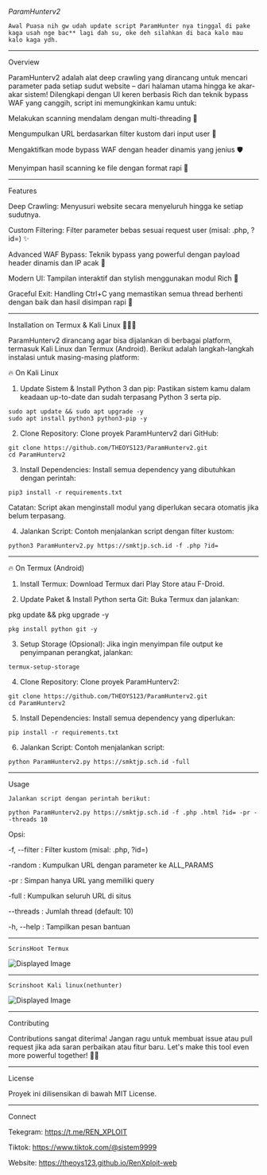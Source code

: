 *ParamHunterv2*

`Awal Puasa nih gw udah update script ParamHunter nya tinggal di pake kaga usah nge bac** lagi dah su, oke deh silahkan di baca kalo mau kalo kaga ydh.`

---

Overview

ParamHunterv2 adalah alat deep crawling yang dirancang untuk mencari parameter pada setiap sudut website – dari halaman utama hingga ke akar-akar sistem! Dilengkapi dengan UI keren berbasis Rich dan teknik bypass WAF yang canggih, script ini memungkinkan kamu untuk:

Melakukan scanning mendalam dengan multi-threading 🧵

Mengumpulkan URL berdasarkan filter kustom dari input user 🎯

Mengaktifkan mode bypass WAF dengan header dinamis yang jenius 🛡️

Menyimpan hasil scanning ke file dengan format rapi 📂



---

Features

Deep Crawling: Menyusuri website secara menyeluruh hingga ke setiap sudutnya.

Custom Filtering: Filter parameter bebas sesuai request user (misal: .php, ?id=) ✨

Advanced WAF Bypass: Teknik bypass yang powerful dengan payload header dinamis dan IP acak 🤖

Modern UI: Tampilan interaktif dan stylish menggunakan modul Rich 🎨

Graceful Exit: Handling Ctrl+C yang memastikan semua thread berhenti dengan baik dan hasil disimpan rapi 🚦



---

Installation on Termux & Kali Linux 🗿🗿🗿

ParamHunterv2 dirancang agar bisa dijalankan di berbagai platform, termasuk Kali Linux dan Termux (Android). Berikut adalah langkah-langkah instalasi untuk masing-masing platform:

🔥 On Kali Linux

1. Update Sistem & Install Python 3 dan pip:
Pastikan sistem kamu dalam keadaan up-to-date dan sudah terpasang Python 3 serta pip.
```
sudo apt update && sudo apt upgrade -y
sudo apt install python3 python3-pip -y
```

2. Clone Repository:
Clone proyek ParamHunterv2 dari GitHub:
```
git clone https://github.com/THEOYS123/ParamHunterv2.git
cd ParamHunterv2
```

3. Install Dependencies:
Install semua dependency yang dibutuhkan dengan perintah:

```
pip3 install -r requirements.txt
```

Catatan: Script akan menginstall modul yang diperlukan secara otomatis jika belum terpasang.


4. Jalankan Script:
Contoh menjalankan script dengan filter kustom:

```
python3 ParamHunterv2.py https://smktjp.sch.id -f .php ?id=
```




---

🔥 On Termux (Android)

1. Install Termux:
Download Termux dari Play Store atau F-Droid.


2. Update Paket & Install Python serta Git:
Buka Termux dan jalankan:

pkg update && pkg upgrade -y
```
pkg install python git -y
```


3. Setup Storage (Opsional):
Jika ingin menyimpan file output ke penyimpanan perangkat, jalankan:

```
termux-setup-storage
```


4. Clone Repository:
Clone proyek ParamHunterv2:

```
git clone https://github.com/THEOYS123/ParamHunterv2.git
cd ParamHunterv2
```

5. Install Dependencies:
Install semua dependency yang diperlukan:

```
pip install -r requirements.txt
```


6. Jalankan Script:
Contoh menjalankan script:

```
python ParamHunterv2.py https://smktjp.sch.id -full
```




---

Usage

`Jalankan script dengan perintah berikut:`

```
python ParamHunterv2.py https://smktjp.sch.id -f .php .html ?id= -pr --threads 10
```

Opsi:

-f, --filter  : Filter kustom (misal: .php, ?id=)

-random       : Kumpulkan URL dengan parameter ke ALL_PARAMS

-pr           : Simpan hanya URL yang memiliki query

-full         : Kumpulkan seluruh URL di situs

--threads     : Jumlah thread (default: 10)

-h, --help    : Tampilkan pesan bantuan



---


`ScrinsHoot Termux`

<!DOCTYPE html>
<html lang="en">
<head>
  <meta charset="UTF-8">
  <meta name="viewport" content="width=device-width, initial-scale=1">
</head>
<body>
  <div class="image-container">
    <img src="https://f.top4top.io/p_3329uuu3s1.jpg" alt="Displayed Image">
  </div>
</body>
</html>

---

`Scrinshoot Kali linux(nethunter)`

<!DOCTYPE html>
<html lang="en">
<head>
  <meta charset="UTF-8">
  <meta name="viewport" content="width=device-width, initial-scale=1">
</head>
<body>
  <div class="image-container">
    <img src="https://f.top4top.io/p_3329uuu3s1.jpg" alt="Displayed Image">
  </div>
</body>
</html>

---

Contributing

Contributions sangat diterima! Jangan ragu untuk membuat issue atau pull request jika ada saran perbaikan atau fitur baru.
Let's make this tool even more powerful together! 🗿💪


---

License

Proyek ini dilisensikan di bawah MIT License.


---

Connect

Tekegram: https://t.me/REN_XPLOIT

Tiktok: https://www.tiktok.com/@sistem9999

Website: https://theoys123.github.io/RenXploit-web
